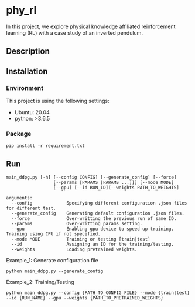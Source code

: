 # phy_rl
In this project, we explore physical knowledge affiliated reinforcement learning (RL) with a case study of an inverted pendulum.

## Description


## Installation

### Environment
This project is using the following settings:

- Ubuntu: 20.04 
- python: >3.6.5 

### Package

```
pip install -r requirement.txt
```

## Run

```
main_ddpg.py [-h] [--config CONFIG] [--generate_config] [--force]
                  [--params [PARAMS [PARAMS ...]]] [--mode MODE]
                  [--gpu] [--id RUN_ID][--weights PATH_TO_WEIGHTS] 

arguments:
  --config             Specifying different configuration .json files for different test.
  --generate_config    Generating default configuration .json files. 
  --force              Over-writting the previous run of same ID.
  --params             Over-writting params setting.
  --gpu                Enabling gpu device to speed up training. Training using CPU if not specified.   
  --mode MODE          Training or testing [train|test]
  --id                 Assigning an ID for the training/testing.
  --weights            Loading pretrained weights.    
```


Example_1: Generate configuration file

```
python main_ddpg.py --generate_config
```

Example_2: Training/Testing

```
python main_ddpg.py --config {PATH_TO_CONFIG_FILE} --mode {train|test} --id {RUN_NAME} --gpu --weights {PATH_TO_PRETRAINED_WEIGHTS}
```
